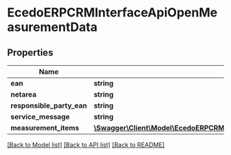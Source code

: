 # EcedoERPCRMInterfaceApiOpenMeasurementData

## Properties
Name | Type | Description | Notes
------------ | ------------- | ------------- | -------------
**ean** | **string** |  | [optional] 
**netarea** | **string** |  | [optional] 
**responsible_party_ean** | **string** |  | [optional] 
**service_message** | **string** |  | [optional] 
**measurement_items** | [**\Swagger\Client\Model\EcedoERPCRMInterfaceApiOpenMeasurementDetailData[]**](EcedoERPCRMInterfaceApiOpenMeasurementDetailData.md) |  | [optional] 

[[Back to Model list]](../README.md#documentation-for-models) [[Back to API list]](../README.md#documentation-for-api-endpoints) [[Back to README]](../README.md)


